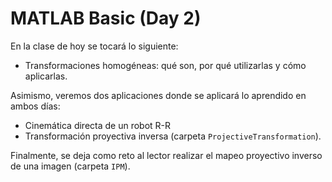 # MATLAB Basic (Day 2)

En la clase de hoy se tocará lo siguiente:
- Transformaciones homogéneas: qué son, por qué utilizarlas y cómo aplicarlas.

Asimismo, veremos dos aplicaciones donde se aplicará lo aprendido en ambos días:
- Cinemática directa de un robot R-R
- Transformación proyectiva inversa (carpeta `ProjectiveTransformation`).

Finalmente, se deja como reto al lector realizar el mapeo proyectivo inverso de una imagen (carpeta `IPM`).